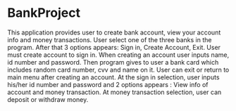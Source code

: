 # BankProject
This application provides user to create bank account, view your account info and money transactions.
User select one of the three banks in the program. After that 3 options appears: Sign in, Create Account, Exit.
User must create account to sign in.
When creating an account user inputs name, id number and password. Then program gives to user a bank card which includes random card number, cvv and name on it.
User can exit or return to main menu after creating an account.
At the sign in selection, user inputs his/her id number and password and 2 options appears : View info of account and money transaction.
At money transaction selection, user can deposit or withdraw money.
